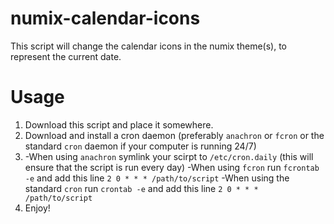 # numix-calendar-icons
This script will change the calendar icons in the numix theme(s), to represent the current date.

# Usage
1. Download this script and place it somewhere.
2. Download and install a cron daemon (preferably `anachron` or `fcron` or the standard `cron` daemon if your computer is running 24/7)
3. -When using `anachron` symlink your scirpt to `/etc/cron.daily` (this will ensure that the script is run every day)
   -When using `fcron` run `fcrontab -e` and add this line `2 0 * * * /path/to/script`
   -When using the standard `cron` run `crontab -e` and add this line `2 0 * * * /path/to/script`
4. Enjoy!
